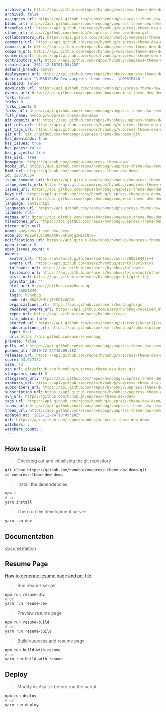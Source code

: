 ```yaml
---
archive_url: https://api.github.com/repos/hvnobug/vuepress-theme-dew-demo/{archive_format}{/ref}
archived: false
assignees_url: https://api.github.com/repos/hvnobug/vuepress-theme-dew-demo/assignees{/user}
blobs_url: https://api.github.com/repos/hvnobug/vuepress-theme-dew-demo/git/blobs{/sha}
branches_url: https://api.github.com/repos/hvnobug/vuepress-theme-dew-demo/branches{/branch}
clone_url: https://github.com/hvnobug/vuepress-theme-dew-demo.git
collaborators_url: https://api.github.com/repos/hvnobug/vuepress-theme-dew-demo/collaborators{/collaborator}
comments_url: https://api.github.com/repos/hvnobug/vuepress-theme-dew-demo/comments{/number}
commits_url: https://api.github.com/repos/hvnobug/vuepress-theme-dew-demo/commits{/sha}
compare_url: https://api.github.com/repos/hvnobug/vuepress-theme-dew-demo/compare/{base}...{head}
contents_url: https://api.github.com/repos/hvnobug/vuepress-theme-dew-demo/contents/{+path}
contributors_url: https://api.github.com/repos/hvnobug/vuepress-theme-dew-demo/contributors
created_at: '2019-12-18T01:58:25Z'
default_branch: master
deployments_url: https://api.github.com/repos/hvnobug/vuepress-theme-dew-demo/deployments
description: "\U0001F4FA Dew vuepress theme demo.  \U0001F440 "
disabled: false
downloads_url: https://api.github.com/repos/hvnobug/vuepress-theme-dew-demo/downloads
events_url: https://api.github.com/repos/hvnobug/vuepress-theme-dew-demo/events
fork: false
forks: 0
forks_count: 0
forks_url: https://api.github.com/repos/hvnobug/vuepress-theme-dew-demo/forks
full_name: hvnobug/vuepress-theme-dew-demo
git_commits_url: https://api.github.com/repos/hvnobug/vuepress-theme-dew-demo/git/commits{/sha}
git_refs_url: https://api.github.com/repos/hvnobug/vuepress-theme-dew-demo/git/refs{/sha}
git_tags_url: https://api.github.com/repos/hvnobug/vuepress-theme-dew-demo/git/tags{/sha}
git_url: git://github.com/hvnobug/vuepress-theme-dew-demo.git
has_downloads: true
has_issues: true
has_pages: false
has_projects: true
has_wiki: true
homepage: https://github.com/hvnobug/vuepress-theme-dew/
hooks_url: https://api.github.com/repos/hvnobug/vuepress-theme-dew-demo/hooks
html_url: https://github.com/hvnobug/vuepress-theme-dew-demo
id: 228736554
issue_comment_url: https://api.github.com/repos/hvnobug/vuepress-theme-dew-demo/issues/comments{/number}
issue_events_url: https://api.github.com/repos/hvnobug/vuepress-theme-dew-demo/issues/events{/number}
issues_url: https://api.github.com/repos/hvnobug/vuepress-theme-dew-demo/issues{/number}
keys_url: https://api.github.com/repos/hvnobug/vuepress-theme-dew-demo/keys{/key_id}
labels_url: https://api.github.com/repos/hvnobug/vuepress-theme-dew-demo/labels{/name}
language: JavaScript
languages_url: https://api.github.com/repos/hvnobug/vuepress-theme-dew-demo/languages
license: null
merges_url: https://api.github.com/repos/hvnobug/vuepress-theme-dew-demo/merges
milestones_url: https://api.github.com/repos/hvnobug/vuepress-theme-dew-demo/milestones{/number}
mirror_url: null
name: vuepress-theme-dew-demo
node_id: MDEwOlJlcG9zaXRvcnkyMjg3MzY1NTQ=
notifications_url: https://api.github.com/repos/hvnobug/vuepress-theme-dew-demo/notifications{?since,all,participating}
open_issues: 0
open_issues_count: 0
owner:
  avatar_url: https://avatars1.githubusercontent.com/u/26021844?v=4
  events_url: https://api.github.com/users/hvnobug/events{/privacy}
  followers_url: https://api.github.com/users/hvnobug/followers
  following_url: https://api.github.com/users/hvnobug/following{/other_user}
  gists_url: https://api.github.com/users/hvnobug/gists{/gist_id}
  gravatar_id: ''
  html_url: https://github.com/hvnobug
  id: 26021844
  login: hvnobug
  node_id: MDQ6VXNlcjI2MDIxODQ0
  organizations_url: https://api.github.com/users/hvnobug/orgs
  received_events_url: https://api.github.com/users/hvnobug/received_events
  repos_url: https://api.github.com/users/hvnobug/repos
  site_admin: false
  starred_url: https://api.github.com/users/hvnobug/starred{/owner}{/repo}
  subscriptions_url: https://api.github.com/users/hvnobug/subscriptions
  type: User
  url: https://api.github.com/users/hvnobug
private: false
pulls_url: https://api.github.com/repos/hvnobug/vuepress-theme-dew-demo/pulls{/number}
pushed_at: '2019-12-24T10:09:18Z'
releases_url: https://api.github.com/repos/hvnobug/vuepress-theme-dew-demo/releases{/id}
score: 34.027332
size: 42
ssh_url: git@github.com:hvnobug/vuepress-theme-dew-demo.git
stargazers_count: 5
stargazers_url: https://api.github.com/repos/hvnobug/vuepress-theme-dew-demo/stargazers
statuses_url: https://api.github.com/repos/hvnobug/vuepress-theme-dew-demo/statuses/{sha}
subscribers_url: https://api.github.com/repos/hvnobug/vuepress-theme-dew-demo/subscribers
subscription_url: https://api.github.com/repos/hvnobug/vuepress-theme-dew-demo/subscription
svn_url: https://github.com/hvnobug/vuepress-theme-dew-demo
tags_url: https://api.github.com/repos/hvnobug/vuepress-theme-dew-demo/tags
teams_url: https://api.github.com/repos/hvnobug/vuepress-theme-dew-demo/teams
trees_url: https://api.github.com/repos/hvnobug/vuepress-theme-dew-demo/git/trees{/sha}
updated_at: '2019-12-24T10:09:20Z'
url: https://api.github.com/repos/hvnobug/vuepress-theme-dew-demo
watchers: 5
watchers_count: 5
---
```

## How to use it 

> Checking out and initializing the git repository

```bash
git clone https://github.com/hvnobug/vuepress-theme-dew-demo.git
cd vuepress-theme-dew-demo
```

> Install the dependencies

```bash
npm i
# or
yarn install
```

> Then run the development server!

```bash
yarn run dev
```

## Documentation

[documentation](https://hvnobug.com/pages/theme-document/)


## Resume Page

[How to generate resume page and pdf file.](https://hvnobug.com/pages/theme-document/optional/resume.html)


> Run resume server

```bash
npm run resume-dev
# or 
yarn run resume-dev
```

> Preview resume page

```bash
npm run resume-build
# or 
yarn run resume-build
```

> Build vuepress and resume page

```bash
npm run build-with-resume
# or 
yarn run build-with-resume
```
## Deploy

> Modify `deploy.sh` before run this script.

```bash
npm run deploy
# or
yarn run deploy
```
